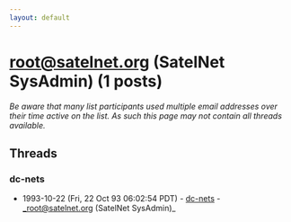 ```yaml
---
layout: default
---
```


# root@satelnet.org (SatelNet SysAdmin) (1 posts)

_Be aware that many list participants used multiple email addresses over their time active on the list. As such this page may not contain all threads available._

## Threads

### dc-nets
+ 1993-10-22 (Fri, 22 Oct 93 06:02:54 PDT) - [dc-nets](/archive/1993/10/3202ff731ebeff4627f5538a8339385a0d2a9929676de33517b676dfec05d00a) - _root@satelnet.org (SatelNet SysAdmin)_

